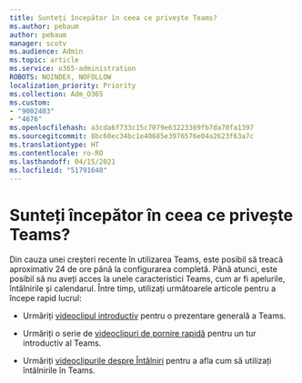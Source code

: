 ```yaml
---
title: Sunteți începător în ceea ce privește Teams?
ms.author: pebaum
author: pebaum
manager: scotv
ms.audience: Admin
ms.topic: article
ms.service: o365-administration
ROBOTS: NOINDEX, NOFOLLOW
localization_priority: Priority
ms.collection: Adm_O365
ms.custom:
- "9002403"
- "4676"
ms.openlocfilehash: a3cda6f733c15c7079e63223369fb7da70fa1397
ms.sourcegitcommit: 8bc60ec34bc1e40685e3976576e04a2623f63a7c
ms.translationtype: HT
ms.contentlocale: ro-RO
ms.lasthandoff: 04/15/2021
ms.locfileid: "51791640"
---
```

# <a name="new-to-teams"></a>Sunteți începător în ceea ce privește Teams?

Din cauza unei creșteri recente în utilizarea Teams, este posibil să treacă aproximativ 24 de ore până la configurarea completă. Până atunci, este posibil să nu aveți acces la unele caracteristici Teams, cum ar fi apelurile, întâlnirile și calendarul. Între timp, utilizați următoarele articole pentru a începe rapid lucrul: 

- Urmăriți [videoclipul introductiv](https://support.office.com/article/welcome-to-microsoft-teams-b98d533f-118e-4bae-bf44-3df2470c2b12) pentru o prezentare generală a Teams.

- Urmăriți o serie de [videoclipuri de pornire rapidă](https://support.office.com/article/video-what-is-microsoft-teams-422bf3aa-9ae8-46f1-83a2-e65720e1a34d) pentru un tur introductiv al Teams.

- Urmăriți [videoclipurile despre Întâlniri](https://support.office.com/article/join-a-teams-meeting-078e9868-f1aa-4414-8bb9-ee88e9236ee4) pentru a afla cum să utilizați întâlnirile în Teams.
